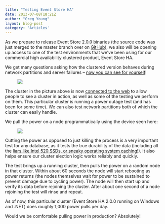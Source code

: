 ```yaml
---
title: "Testing Event Store HA"
date: 2013-07-08T18:21Z
author: "Greg Young"
layout: blog-post
category: 'Articles'
---
```


As we prepare to release Event Store 2.0.0 binaries (the source code was just merged to the master branch over on [GitHub](http://github.com/EventStore/EventStore)), we also will be opening up access to one of the test environments that we’ve been using for our commercial high availability clustered product, Event Store HA.

We get many questions asking how the clustered version behaves during network partitions and server failures – [now you can see for yourself](/)!

<figure>
	<img src="/images/blog-ha-setup.jpg">
</figure>

The cluster in the picture above is now [connected to the web](https://eventstore.org) to allow people to see a cluster in action, as well as some of the testing we perform on them. This particular cluster is running a power outage test (and has been for some time). We can also test network partitions both of which the cluster can easily handle.

We pull the power on a node programmatically using the device seen here:

<figure>
	<img src="/images/blog-power-switch.jpg">
</figure>

Cutting the power as opposed to just killing the process is a very important test for any database, as it tests the true durability of the data (including all the [liars like Intel 520 SSDs, or sneaky operating system caching!](https://github.com/EventStore/EventStore/wiki/Reliability)). It also helps ensure our cluster election logic works reliably and quickly.

The test brings up a running cluster, then pulls the power on a random node in that cluster. Within about 60 seconds the node will start rebooting as power returns (the nodes themselves wait for power to be sustained to prevent damage due to cycling power). The node will then start up and verify its data before rejoining the cluster. After about one second of a node rejoining the test will rinse and repeat.

As of now, this particular cluster (Event Store HA 2.0.0 running on Windows and .NET) does roughly 1,000 power pulls per day.

Would we be comfortable pulling power in production? Absolutely!